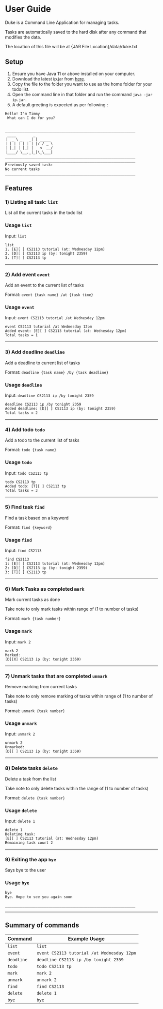 # User Guide

Duke is a Command Line Application for managing tasks.

Tasks are automatically saved to the hard disk after any command that modifies the data.

The location of this file will be at {JAR File Location}/data/duke.txt

## Setup 
1. Ensure you have Java 11 or above installed on your computer.
2. Download the latest ip.jar from [here](https://github.com/wangtingjia/ip/releases).
3. Copy the file to the folder you want to use as the home folder for your todo list.
4. Open the command line in that folder and run the command `java -jar ip.jar`.
5. A default greeting is expected as per following :

```
Hello! I'm Timmy
 What can I do for you?


____________________________________________________________
 ____        _
|  _ \ _   _| | _____
| | | | | | | |/ / _ \
| |_| | |_| |   <  __/
|____/ \__,_|_|\_\___|
____________________________________________________________
____________________________________________________________
Previously saved task:
No current tasks
____________________________________________________________
```


## Features 

### 1) Listing all task: `list`

List all the current tasks in the todo list

### Usage `list`
Input: `list`
```
list
1. [E][ ] CS2113 tutorial (at: Wednesday 12pm)
2. [D][ ] CS2113 ip (by: tonight 2359)
3. [T][ ] CS2113 tp

```

____________________________________________________________
### 2) Add event `event`
Add an event to the current list of tasks

Format: `event {task name} /at {task time}`
### Usage `event`
Input: `event CS2113 tutorial /at Wednesday 12pm`
```
event CS2113 tutorial /at Wednesday 12pm
Added event: [E][ ] CS2113 tutorial (at: Wednesday 12pm)
Total tasks = 1
```
____________________________________________________________
### 3) Add deadline `deadline`
Add a deadline to current list of tasks

Format: `deadline {task name} /by {task deadline}`
### Usage `deadline`
Input: `deadline CS2113 ip /by tonight 2359`
```
deadline CS2113 ip /by tonight 2359
Added deadline: [D][ ] CS2113 ip (by: tonight 2359)
Total tasks = 2
```
____________________________________________________________
### 4) Add todo `todo`
Add a todo to the current list of tasks

Format: `todo {task name}`
### Usage `todo`
Input: `todo CS2113 tp`
```
todo CS2113 tp
Added todo: [T][ ] CS2113 tp
Total tasks = 3
```
____________________________________________________________

### 5) Find task `find`
Find a task based on a keyword

Format: `find {keyword}`
### Usage `find`
Input: `find CS2113`
```
find CS2113
1: [E][ ] CS2113 tutorial (at: Wednesday 12pm)
2: [D][ ] CS2113 ip (by: tonight 2359)
3: [T][ ] CS2113 tp
```
____________________________________________________________

### 6) Mark Tasks as completed `mark`
Mark current tasks as done

Take note to only mark tasks within range of (1 to number of tasks)

Format: `mark {task number}`
### Usage `mark`
Input: `mark 2`
```
mark 2
Marked:
[D][X] CS2113 ip (by: tonight 2359)
```
____________________________________________________________
### 7) Unmark tasks that are completed `unmark`
Remove marking from current tasks

Take note to only remove marking of tasks within range of (1 to number of tasks)

Format: `unmark {task number}`
### Usage `unmark`
Input: `unmark 2`
```
unmark 2
Unmarked:
[D][ ] CS2113 ip (by: tonight 2359)
```

____________________________________________________________
### 8) Delete tasks `delete`
Delete a task from the list

Take note to only delete tasks within the range of (1 to number of tasks)

Format: `delete {task number}`
### Usage `delete`
Input: `delete 1`
```
delete 1
Deleting task:
[E][ ] CS2113 tutorial (at: Wednesday 12pm)
Remaining task count 2
```

____________________________________________________________

### 9) Exiting the app `bye`
Says bye to the user
### Usage `bye`
```
bye
Bye. Hope to see you again soon

____________________________________________________________
```
____________________________________________________________

## Summary of commands
| Command     | Example Usage                              |
|-------------|--------------------------------------------|
| `list`      | `list`                                     |
| `event`     | `event CS2113 tutorial /at Wednesday 12pm` |
| `deadline`  | `deadline CS2113 ip /by tonight 2359`      |
| `todo`      | `todo CS2113 tp`                           |
| `mark`      | `mark 2`                                   |
| `unmark`    | `unmark 2`                                 |
| `find`      | `find CS2113`                              |
| `delete`    | `delete 1`                                 |
| `bye`       | `bye`                                      |
